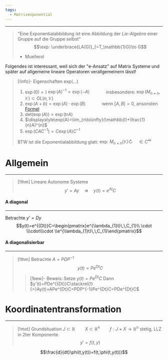 ```yaml
---
tags:
  - Matrixexponential
---
```


---
>"Eine Exponentialabbildung ist eine Abbildung der *Lie-Algebra* einer Gruppe auf die Gruppe selbst"
>$$\exp: \underbrace{LA(G)}_{=T_\mathbb{1}G}\to G$$
>- Muellerol

Folgendes ist interessant, weil sich der "e-Ansatz" auf Matrix Systeme und später auf allgemeine lineare Operatoren verallgemeinern lässt!

>[!info]- Eigenschaften exp(...)
>1. $\exp(0)=\mathbb{I}$
>   $\exp(A)^{{-1}}=\exp(-A)$
>		$\qquad\quad$insbesondere: $\exp(M_{n\times n},\mathbb{K})\subset GL(n,\mathbb{K})$
>3. $\exp(A+b)=\exp(A)\cdot\exp(B)$
>		$\qquad\quad$wenn $[A,B]=0$, ansonsten [Formel](https://en.wikipedia.org/wiki/Baker%E2%80%93Campbell%E2%80%93Hausdorff_formula)
>4. $\text{det}(\exp(A))=\exp(\text{tr}A)$
>5. $\displaystyle\exp(A)=\lim_{n\to\infty}(\mathbb{I}+\frac{1}{n}A)^{n}$
>6. $\exp(CAC^{-1})=C\exp(A)C^{{-1}}$
>
>BTW ist die Exponentialabbildung glatt:
>$\text{exp: }M_{n\times n}(\mathbb{K})\circlearrowright\quad\in C^\infty$

# Allgemein
---
>[!thm] Lineare Autonome Systeme
>$$y'=Ay\quad \Rightarrow\quad y(t)=e^{At}C$$

#### A diagonal
---
Betrachte $y'=Dy$
$$y(t)=e^{{Dt}}C=\begin{pmatrix}e^{\lambda_{1}t}\,\,C_{1}\\ \cdot \\\cdot\\\cdot \\e^{\lambda_{1}t}\,\,C_{1}\end{pmatrix}$$
#### A diagonalisierbar
---
>[!thm] Betrachte $A=PDP^{{-1}}$
>$$y(t)=Pe^{{Dt}}C$$
>>[!bew]- Beweis:
>>Setze $y(t)=Pe^{{Dt}}C$
>>Dann $y'(t)=PDe^{{Dt}}C\stackrel{!}{=}Ay(t)=APe^{Dt}C=PDP^{-1}Pe^{Dt}C=PDe^{Dt}C$


# Koordinatentransformation
---
>[!mot] Grundsituation
>$J\subset \mathbb{R}\qquad X\subset \mathbb{R}^{n}\qquad f:J\times X\to \mathbb{R}^{n}\text{ stetig, LLZ in 2ter Komponente}$
>$$y'=f(t,y)$$

$$\frac{d}{dt}\phi(t,y(t))=f(t,\phi(t,y(t)))$$

